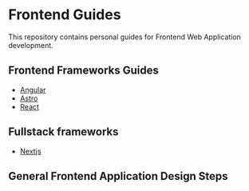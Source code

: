 # Frontend Guides

This repository contains personal guides for Frontend Web Application development.

## Frontend Frameworks Guides
- [Angular](https://github.com/damsog/docs/blob/main/frontend/angular[ts].md)
- [Astro](https://github.com/damsog/docs/blob/main/frontend/astro[ts].md)
- [React](https://github.com/damsog/docs/blob/main/frontend/nextjs[ts].md)

## Fullstack frameworks
- [Nextjs](https://github.com/damsog/docs/blob/main/frontend/nextjs[ts].md)

## General Frontend Application Design Steps